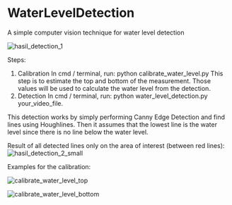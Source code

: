 # WaterLevelDetection
A simple computer vision technique for water level detection

![hasil_detection_1](https://user-images.githubusercontent.com/52752546/179656137-965726bf-f36e-41e8-99cd-aad6c5925b56.png)

Steps:
1. Calibration
   In cmd / terminal, run: python calibrate_water_level.py 
   This step is to estimate the top and bottom of the measurement. Those values will be used to calculate the water level from the detection.
2. Detection
   In cmd / terminal, run: python water_level_detection.py your_video_file.
   
This detection works by simply performing Canny Edge Detection and find lines using Houghlines. Then it assumes that the lowest line is the water level since there is no line below the water level. 


Result of all detected lines only on the area of interest (between red lines):
![hasil_detection_2_small](https://user-images.githubusercontent.com/52752546/179655890-422f6992-6f0c-4b19-8f28-948ed3c69ed1.png)


Examples for the calibration:


![calibrate_water_level_top](https://user-images.githubusercontent.com/52752546/179655836-acd2bc96-00ed-48fc-b8a9-f68d0fdbd9eb.png)


![calibrate_water_level_bottom](https://user-images.githubusercontent.com/52752546/179655849-34066f13-6f70-41a6-8a8b-ff3461be5b77.png)
